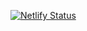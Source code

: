 [![Netlify Status](https://api.netlify.com/api/v1/badges/1c406493-f410-430e-b24e-1ec270eb3740/deploy-status)](https://app.netlify.com/sites/inver-portfolio/deploys)